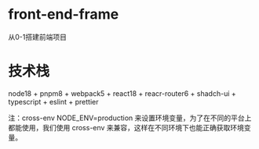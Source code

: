 # front-end-frame
从0-1搭建前端项目

# 技术栈

node18 + pnpm8 + webpack5 + react18 + reacr-router6 + shadch-ui + typescript + eslint + prettier


注：cross-env NODE_ENV=production 来设置环境变量，为了在不同的平台上都能使用，我们使用 cross-env 来兼容，这样在不同环境下也能正确获取环境变量。